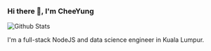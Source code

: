 ### Hi there 👋, I'm CheeYung

<img align="center" src="https://github-readme-stats.vercel.app/api/top-langs/?username=pehcy&hide=html,css,emacs,Makefile,Shell,Dockerfile%20lisp,go&layout=compact&langs_count=10" alt="Github Stats" />

I'm a full-stack NodeJS and data science engineer in Kuala Lumpur.

<!--
**pehcy/pehcy** is a ✨ _special_ ✨ repository because its `README.md` (this file) appears on your GitHub profile.

Here are some ideas to get you started:

- 🔭 I’m currently working on ...
- 🌱 I’m currently learning ...
- 👯 I’m looking to collaborate on ...
- 🤔 I’m looking for help with ...
- 💬 Ask me about ...
- 📫 How to reach me: ...
- 😄 Pronouns: ...
- ⚡ Fun fact: ...
-->
